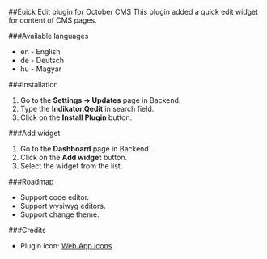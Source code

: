 ##Euick Edit plugin for October CMS
This plugin added a quick edit widget for content of CMS pages.

###Available languages
* en - English
* de - Deutsch
* hu - Magyar

###Installation
1. Go to the __Settings -> Updates__ page in Backend.
1. Type the __Indikator.Qedit__ in search field.
1. Click on the __Install Plugin__ button.

###Add widget
1. Go to the __Dashboard__ page in Backend.
1. Click on the __Add widget__ button.
1. Select the widget from the list.

###Roadmap
* Support code editor.
* Support wysiwyg editors.
* Support change theme.

###Credits
* Plugin icon: [Web App icons](http://icons8.com/web-app/new-icons/all)
